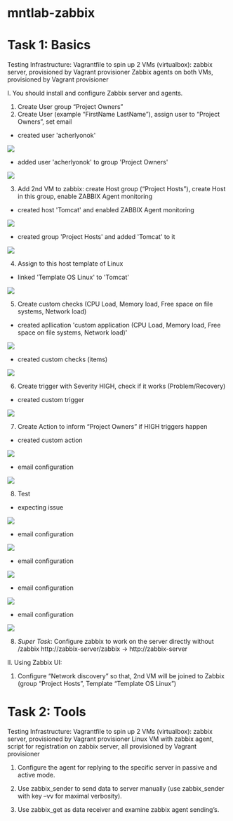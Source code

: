 # mntlab-zabbix

# Task 1: Basics

Testing Infrastructure:
Vagrantfile to spin up 2 VMs (virtualbox): zabbix server, provisioned by Vagrant provisioner
Zabbix agents on both VMs, provisioned by Vagrant provisioner

I. You should install and configure Zabbix server and agents.

1. Create User group “Project Owners”
2. Create User (example “FirstName LastName”), assign user to “Project Owners”, set email

- created user 'acherlyonok'
<img src="report/1.users.png">

- added user 'acherlyonok' to group 'Project Owners'
<img src="report/2.groups.png">


3. Add 2nd VM to zabbix: create Host group (“Project Hosts”), create Host in this group, enable ZABBIX Agent monitoring

- created host 'Tomcat' and enabled ZABBIX Agent monitoring
<img src="report/3.1.hosts.png">

- created group 'Project Hosts' and added 'Tomcat' to it
<img src="report/3.2.host_groups.png">


4. Assign to this host template of Linux 

- linked 'Template OS Linux' to 'Tomcat'
<img src="report/4.host_templates.png">


5. Create custom checks (CPU Load, Memory load, Free space on file systems, Network load)

- created apllication 'custom application (CPU Load, Memory load, Free space on file systems, Network load)'
<img src="report/5.1.applications.png">

- created custom checks (items)
<img src="report/5.2.custom_checks.png">


6. Create trigger with Severity HIGH, check if it works (Problem/Recovery)

- created custom trigger
<img src="report/6.trigger.png">


7. Create Action to inform “Project Owners” if HIGH triggers happen

- created custom action
<img src="report/7.1.action.png">

- email configuration
<img src="report/7.2.email_configuration.png">

8. Test

- expecting issue
<img src="report/8.1.problems_dashboard.png">

- email configuration
<img src="report/8.2.problems.png">

- email configuration
<img src="report/8.3.notification.png">

- email configuration
<img src="report/8.4.notification_problem.png">

- email configuration
<img src="report/8.5.notification_ok.png">


8. *Super Task*: Configure zabbix to work on the server directly without /zabbix 
http://zabbix-server/zabbix -> http://zabbix-server

II. Using Zabbix UI:
1. Configure “Network discovery” so that, 2nd VM will be joined to Zabbix (group “Project Hosts”, Template “Template OS Linux”)

# Task 2: Tools

Testing Infrastructure:
Vagrantfile to spin up 2 VMs (virtualbox): zabbix server, provisioned by Vagrant provisioner
Linux VM with zabbix agent, script for registration on zabbix server, all provisioned by Vagrant provisioner

1. Configure the agent for replying to the specific server in passive and active mode.

2. Use zabbix_sender to send data to server manually (use zabbix_sender with key –vv for maximal verbosity).

3. Use zabbix_get as data receiver and examine zabbix agent sending’s. 
